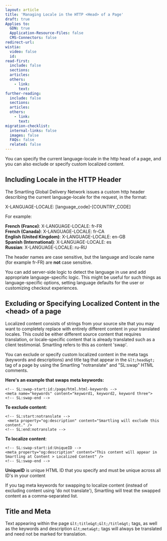 ```yaml
---
layout: article
title: 'Managing Locale in the HTTP <Head> of a Page'
draft: true
Applies to:
  GDN: true
  Application-Resource-Files: false
  CMS-Connectors: false
redirect-url:
wistia:
  video: false
  id:
read-first:
  include: false
  sections:
  articles:
  others:
    - link:
      text:
further-reading:
  include: false
  sections:
  articles:
  others:
    - link:
      text:
migration-checklist:
  internal-links: false
  images: false
  FAQs: false
  related: false
---
```



You can specify the current language-locale in the http head of a page, and you can also exclude or specify custom localized content.

## Including Locale in the HTTP Header

The Smartling Global Delivery Network issues a custom http header describing the current language-locale for the request, in the format:

X-LANGUAGE-LOCALE: [language_code]-[COUNTRY_CODE]

For example:

**French (France)**: X-LANGUAGE-LOCALE: fr-FR
<br>**French (Canada)**: X-LANGUAGE-LOCALE: fr-CA
<br>**English (United Kingdom)**: X-LANGUAGE-LOCALE: en-GB
<br>**Spanish (International)**: X-LANGUAGE-LOCALE: es
<br>**Russian**: X-LANGUAGE-LOCALE: ru-RU

The header names are case sensitive, but the language and locale name (for example fr-FR) are **not** case sensitive.

You can add server-side logic to detect the language in use and add appropriate language-specific logic. This might be useful for such things as language-specific options, setting language defaults for the user or customizing checkout experiences.

## Excluding or Specifying Localized Content in the &lt;head&gt; of a page

Localized content consists of strings from your source site that you may want to completely replace with entirely different content in your translated locales. This could be either different source content that requires translation, or locale-specific content that is already translated such as a client testimonial. Smartling refers to this as content 'swap'.

You can exclude or specify custom localized content in the meta tags (keywords and descriptions) and title tag that appear in the `&lt;head&gt;` tag of a page by using the Smartling "notranslate" and "SL:swap" HTML comments.

**Here's an example that swaps meta keywords:**
~~~
<!-- SL:swap-start:id:/page/html.html-keywords -->
<meta name="keywords" content="keyword1, keyword2, keyword three">
<!-- SL:swap-end -->
~~~

**To exclude content**:
~~~
<!-- SL:start:notranslate -->
 <meta property="og:description" content="Smartling will exclude this content." />
<!-- SL:end:notranslate -->
~~~

**To localize content**:
~~~
<!-- SL:swap-start:id:UniqueID -->
<meta property="og:description" content="This content will appear in Smartling at Content > Localized Content" />
<!-- SL:swap-end -->
~~~

**UniqueID** is unique HTML ID that you specify and must be unique across all ID's in your content

If you tag meta keywords for swapping to localize content (instead of excluding content using 'do not translate'), Smartling will treat the swapped content as a comma-separated list.

## Title and Meta

Text appearing within the page `&lt;title&gt;&lt;/title&gt;` tags, as well as the keywords and description `&lt;meta&gt;` tags will always be translated and need not be marked for translation.